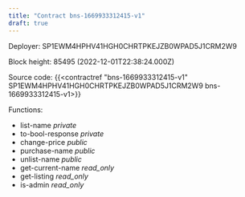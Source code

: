 ```yaml
---
title: "Contract bns-1669933312415-v1"
draft: true
---
```

Deployer: SP1EWM4HPHV41HGH0CHRTPKEJZB0WPAD5J1CRM2W9


 



Block height: 85495 (2022-12-01T22:38:24.000Z)

Source code: {{<contractref "bns-1669933312415-v1" SP1EWM4HPHV41HGH0CHRTPKEJZB0WPAD5J1CRM2W9 bns-1669933312415-v1>}}

Functions:

* list-name _private_
* to-bool-response _private_
* change-price _public_
* purchase-name _public_
* unlist-name _public_
* get-current-name _read_only_
* get-listing _read_only_
* is-admin _read_only_
